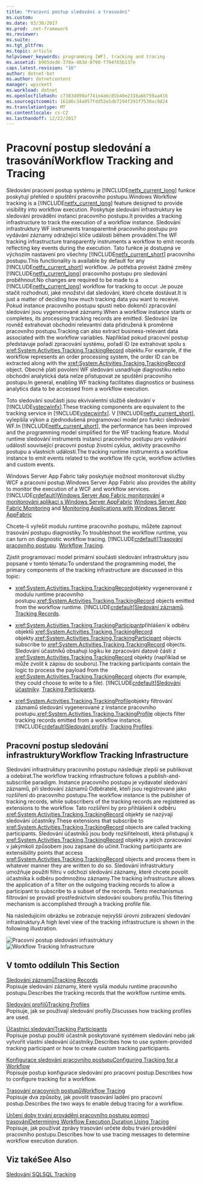 ```yaml
---
title: "Pracovní postup sledování a trasování"
ms.custom: 
ms.date: 03/30/2017
ms.prod: .net-framework
ms.reviewer: 
ms.suite: 
ms.tgt_pltfrm: 
ms.topic: article
helpviewer_keywords: programming [WF], tracking and tracing
ms.assetid: b965ded6-370a-483d-8790-f794f65b137e
caps.latest.revision: "16"
author: dotnet-bot
ms.author: dotnetcontent
manager: wpickett
ms.workload: dotnet
ms.openlocfilehash: c7383d899af741e4a6c85b40e2316a6b759aa416
ms.sourcegitcommit: 16186c34a957fdd52e5db7294f291f7530ac9d24
ms.translationtype: MT
ms.contentlocale: cs-CZ
ms.lasthandoff: 12/22/2017
---
```

# <a name="workflow-tracking-and-tracing"></a><span data-ttu-id="70237-102">Pracovní postup sledování a trasování</span><span class="sxs-lookup"><span data-stu-id="70237-102">Workflow Tracking and Tracing</span></span>
<span data-ttu-id="70237-103">Sledování pracovní postup systému je [!INCLUDE[netfx_current_long](../../../includes/netfx-current-long-md.md)] funkce poskytují přehled o spuštění pracovního postupu.</span><span class="sxs-lookup"><span data-stu-id="70237-103">Windows Workflow tracking is a [!INCLUDE[netfx_current_long](../../../includes/netfx-current-long-md.md)] feature designed to provide visibility into workflow execution.</span></span> <span data-ttu-id="70237-104">Poskytuje sledování infrastruktury ke sledování provádění instanci pracovního postupu.</span><span class="sxs-lookup"><span data-stu-id="70237-104">It provides a tracking infrastructure to track the execution of a workflow instance.</span></span> <span data-ttu-id="70237-105">Sledování infrastruktury WF instruments transparentně pracovního postupu pro vydávání záznamy odrážející klíče události během provádění.</span><span class="sxs-lookup"><span data-stu-id="70237-105">The WF tracking infrastructure transparently instruments a workflow to emit records reflecting key events during the execution.</span></span> <span data-ttu-id="70237-106">Tato funkce je dostupná ve výchozím nastavení pro všechny [!INCLUDE[netfx_current_short](../../../includes/netfx-current-short-md.md)] pracovního postupu.</span><span class="sxs-lookup"><span data-stu-id="70237-106">This functionality is available by default for any [!INCLUDE[netfx_current_short](../../../includes/netfx-current-short-md.md)] workflow.</span></span> <span data-ttu-id="70237-107">Je potřeba provést žádné změny [!INCLUDE[netfx_current_long](../../../includes/netfx-current-long-md.md)] pracovního postupu pro sledování proběhnout.</span><span class="sxs-lookup"><span data-stu-id="70237-107">No changes are required to be made to a [!INCLUDE[netfx_current_long](../../../includes/netfx-current-long-md.md)] workflow for tracking to occur.</span></span> <span data-ttu-id="70237-108">Je pouze stačit rozhodnutí, jaké množství dat sledování, které chcete dostávat.</span><span class="sxs-lookup"><span data-stu-id="70237-108">It is just a matter of deciding how much tracking data you want to receive.</span></span> <span data-ttu-id="70237-109">Pokud instance pracovního postupu spustí nebo dokončí zpracování sledování jsou vygenerované záznamy.</span><span class="sxs-lookup"><span data-stu-id="70237-109">When a workflow instance starts or completes, its processing tracking records are emitted.</span></span> <span data-ttu-id="70237-110">Sledování lze rovněž extrahovat obchodní relevantní data přidružená k proměnné pracovního postupu.</span><span class="sxs-lookup"><span data-stu-id="70237-110">Tracking can also extract business-relevant data associated with the workflow variables.</span></span> <span data-ttu-id="70237-111">Například pokud pracovní postup představuje pořadí zpracování systému, pořadí ID lze extrahovat spolu s <xref:System.Activities.Tracking.TrackingRecord> objektu.</span><span class="sxs-lookup"><span data-stu-id="70237-111">For example, if the workflow represents an order processing system, the order ID can be extracted along with the <xref:System.Activities.Tracking.TrackingRecord> object.</span></span> <span data-ttu-id="70237-112">Obecně platí povolení WF sledování usnadňuje diagnostiku nebo obchodní analytická data nelze přistupovat ze spuštění pracovního postupu.</span><span class="sxs-lookup"><span data-stu-id="70237-112">In general, enabling WF tracking facilitates diagnostics or business analytics data to be accessed from a workflow execution.</span></span>  
  
 <span data-ttu-id="70237-113">Toto sledování součásti jsou ekvivalentní službě sledování v [!INCLUDE[vstecwinfx](../../../includes/vstecwinfx-md.md)].</span><span class="sxs-lookup"><span data-stu-id="70237-113">These tracking components are equivalent to the tracking service in [!INCLUDE[vstecwinfx](../../../includes/vstecwinfx-md.md)].</span></span> <span data-ttu-id="70237-114">V [!INCLUDE[netfx_current_short](../../../includes/netfx-current-short-md.md)], vylepšila výkon a zjednodušená programovací model pro funkci sledování WF.</span><span class="sxs-lookup"><span data-stu-id="70237-114">In [!INCLUDE[netfx_current_short](../../../includes/netfx-current-short-md.md)], the performance has been improved and the programming model simplified for the WF tracking feature.</span></span> <span data-ttu-id="70237-115">Modul runtime sledování instruments instanci pracovního postupu pro vydávání událostí související pracovní postup životní cyklus, aktivity pracovního postupu a vlastních událostí.</span><span class="sxs-lookup"><span data-stu-id="70237-115">The tracking runtime instruments a workflow instance to emit events related to the workflow life cycle, workflow activities and custom events.</span></span>  
  
 <span data-ttu-id="70237-116">Windows Server App Fabric taky poskytuje možnost monitorovat služby WCF a pracovní postup.</span><span class="sxs-lookup"><span data-stu-id="70237-116">Windows Server App Fabric also provides the ability to monitor the execution of a WCF and workflow services.</span></span> [!INCLUDE[crdefault](../../../includes/crdefault-md.md)]<span data-ttu-id="70237-117">[Windows Server App Fabric monitorování](http://go.microsoft.com/fwlink/?LinkId=201273) a [monitorování aplikací s Windows Server AppFabric](http://go.microsoft.com/fwlink/?LinkId=201287)</span><span class="sxs-lookup"><span data-stu-id="70237-117"> [Windows Server App Fabric Monitoring](http://go.microsoft.com/fwlink/?LinkId=201273) and [Monitoring Applications with Windows Server AppFabric](http://go.microsoft.com/fwlink/?LinkId=201287)</span></span>  
  
 <span data-ttu-id="70237-118">Chcete-li vyřešit modulu runtime pracovního postupu, můžete zapnout trasování postupu diagnostiky.</span><span class="sxs-lookup"><span data-stu-id="70237-118">To troubleshoot the workflow runtime, you can turn on diagnostic workflow tracing.</span></span> [!INCLUDE[crdefault](../../../includes/crdefault-md.md)]<span data-ttu-id="70237-119">[Trasování pracovního postupu](../../../docs/framework/windows-workflow-foundation/workflow-tracing.md).</span><span class="sxs-lookup"><span data-stu-id="70237-119"> [Workflow Tracing](../../../docs/framework/windows-workflow-foundation/workflow-tracing.md).</span></span>  
  
 <span data-ttu-id="70237-120">Zjistit programovací model primární součásti sledování infrastruktury jsou popsané v tomto tématu:</span><span class="sxs-lookup"><span data-stu-id="70237-120">To understand the programming model, the primary components of the tracking infrastructure are discussed in this topic:</span></span>  
  
-   <span data-ttu-id="70237-121"><xref:System.Activities.Tracking.TrackingRecord>objekty vygenerované z modulu runtime pracovního postupu.</span><span class="sxs-lookup"><span data-stu-id="70237-121"><xref:System.Activities.Tracking.TrackingRecord> objects emitted from the workflow runtime.</span></span> [!INCLUDE[crdefault](../../../includes/crdefault-md.md)]<span data-ttu-id="70237-122">[Sledování záznamů](../../../docs/framework/windows-workflow-foundation/tracking-records.md).</span><span class="sxs-lookup"><span data-stu-id="70237-122"> [Tracking Records](../../../docs/framework/windows-workflow-foundation/tracking-records.md).</span></span>  
  
-   <span data-ttu-id="70237-123"><xref:System.Activities.Tracking.TrackingParticipant>přihlášení k odběru objektů <xref:System.Activities.Tracking.TrackingRecord> objekty.</span><span class="sxs-lookup"><span data-stu-id="70237-123"><xref:System.Activities.Tracking.TrackingParticipant> objects subscribe to <xref:System.Activities.Tracking.TrackingRecord> objects.</span></span> <span data-ttu-id="70237-124">Sledování účastníků obsahují logiku ke zpracování datové části z <xref:System.Activities.Tracking.TrackingRecord> objekty (například se může zvolit k zápisu do souboru).</span><span class="sxs-lookup"><span data-stu-id="70237-124">The tracking participants contain the logic to process the payload from the <xref:System.Activities.Tracking.TrackingRecord> objects (for example, they could choose to write to a file).</span></span> [!INCLUDE[crdefault](../../../includes/crdefault-md.md)]<span data-ttu-id="70237-125">[Sledování účastníky](../../../docs/framework/windows-workflow-foundation/tracking-participants.md).</span><span class="sxs-lookup"><span data-stu-id="70237-125"> [Tracking Participants](../../../docs/framework/windows-workflow-foundation/tracking-participants.md).</span></span>  
  
-   <span data-ttu-id="70237-126"><xref:System.Activities.Tracking.TrackingProfile>objekty filtrování záznamů sledování vygenerované z instance pracovního postupu.</span><span class="sxs-lookup"><span data-stu-id="70237-126"><xref:System.Activities.Tracking.TrackingProfile> objects filter tracking records emitted from a workflow instance.</span></span> [!INCLUDE[crdefault](../../../includes/crdefault-md.md)]<span data-ttu-id="70237-127">[Sledování profily](../../../docs/framework/windows-workflow-foundation/tracking-profiles.md).</span><span class="sxs-lookup"><span data-stu-id="70237-127"> [Tracking Profiles](../../../docs/framework/windows-workflow-foundation/tracking-profiles.md).</span></span>  
  
## <a name="workflow-tracking-infrastructure"></a><span data-ttu-id="70237-128">Pracovní postup sledování infrastruktury</span><span class="sxs-lookup"><span data-stu-id="70237-128">Workflow Tracking Infrastructure</span></span>  
 <span data-ttu-id="70237-129">Sledování infrastruktury pracovního postupu následuje zlepší se publikovat a odebírat.</span><span class="sxs-lookup"><span data-stu-id="70237-129">The workflow tracking infrastructure follows a publish-and-subscribe paradigm.</span></span> <span data-ttu-id="70237-130">Instance pracovního postupu je vydavatel sledování záznamů, při sledování záznamů Odběratelé, kteří jsou registrované jako rozšíření do pracovního postupu.</span><span class="sxs-lookup"><span data-stu-id="70237-130">The workflow instance is the publisher of tracking records, while subscribers of the tracking records are registered as extensions to the workflow.</span></span> <span data-ttu-id="70237-131">Tato rozšíření by pro přihlášení k odběru <xref:System.Activities.Tracking.TrackingRecord> objekty se nazývají sledování účastníky.</span><span class="sxs-lookup"><span data-stu-id="70237-131">These extensions that subscribe to <xref:System.Activities.Tracking.TrackingRecord> objects are called tracking participants.</span></span> <span data-ttu-id="70237-132">Sledování účastníků jsou body rozšiřitelnosti, která přistupují k <xref:System.Activities.Tracking.TrackingRecord> objekty a jejich zpracování v jakýmkoli způsobem jsou zapsané do učinit.</span><span class="sxs-lookup"><span data-stu-id="70237-132">Tracking participants are extensibility points that access <xref:System.Activities.Tracking.TrackingRecord> objects and process them in whatever manner they are written to do so.</span></span> <span data-ttu-id="70237-133">Sledování infrastruktury umožňuje použití filtru v odchozí sledování záznamy, které chcete povolit účastníka k odběru podmnožinu záznamy.</span><span class="sxs-lookup"><span data-stu-id="70237-133">The tracking infrastructure allows the application of a filter on the outgoing tracking records to allow a participant to subscribe to a subset of the records.</span></span> <span data-ttu-id="70237-134">Tento mechanismus filtrování se provádí prostřednictvím sledování souboru profilu.</span><span class="sxs-lookup"><span data-stu-id="70237-134">This filtering mechanism is accomplished through a tracking profile file.</span></span>  
  
 <span data-ttu-id="70237-135">Na následujícím obrázku se zobrazuje nejvyšší úrovni zobrazení sledování infrastruktury.</span><span class="sxs-lookup"><span data-stu-id="70237-135">A high level view of the tracking infrastructure is shown in the following illustration.</span></span>  
  
 <span data-ttu-id="70237-136">![Pracovní postup sledování infrastruktury](../../../docs/framework/windows-workflow-foundation/media/wv.gif "WV")</span><span class="sxs-lookup"><span data-stu-id="70237-136">![Workflow Tracking Infrastructure](../../../docs/framework/windows-workflow-foundation/media/wv.gif "WV")</span></span>  
  
## <a name="in-this-section"></a><span data-ttu-id="70237-137">V tomto oddílu</span><span class="sxs-lookup"><span data-stu-id="70237-137">In This Section</span></span>  
 [<span data-ttu-id="70237-138">Sledování záznamů</span><span class="sxs-lookup"><span data-stu-id="70237-138">Tracking Records</span></span>](../../../docs/framework/windows-workflow-foundation/tracking-records.md)  
 <span data-ttu-id="70237-139">Popisuje sledování záznamy, které vysílá modulu runtime pracovního postupu.</span><span class="sxs-lookup"><span data-stu-id="70237-139">Describes the tracking records that the workflow runtime emits.</span></span>  
  
 [<span data-ttu-id="70237-140">Sledování profilů</span><span class="sxs-lookup"><span data-stu-id="70237-140">Tracking Profiles</span></span>](../../../docs/framework/windows-workflow-foundation/tracking-profiles.md)  
 <span data-ttu-id="70237-141">Popisuje, jak se používají sledování profily.</span><span class="sxs-lookup"><span data-stu-id="70237-141">Discusses how tracking profiles are used.</span></span>  
  
 [<span data-ttu-id="70237-142">Účastníci sledování</span><span class="sxs-lookup"><span data-stu-id="70237-142">Tracking Participants</span></span>](../../../docs/framework/windows-workflow-foundation/tracking-participants.md)  
 <span data-ttu-id="70237-143">Popisuje postup použití účastník poskytované systémem sledování nebo jak vytvořit vlastní sledování účastníky.</span><span class="sxs-lookup"><span data-stu-id="70237-143">Describes how to use system-provided tracking participant or how to create custom tracking participants.</span></span>  
  
 [<span data-ttu-id="70237-144">Konfigurace sledování pracovního postupu</span><span class="sxs-lookup"><span data-stu-id="70237-144">Configuring Tracking for a Workflow</span></span>](../../../docs/framework/windows-workflow-foundation/configuring-tracking-for-a-workflow.md)  
 <span data-ttu-id="70237-145">Popisuje postup konfigurace sledování pro pracovní postup.</span><span class="sxs-lookup"><span data-stu-id="70237-145">Describes how to configure tracking for a workflow.</span></span>  
  
 [<span data-ttu-id="70237-146">Trasování pracovních postupů</span><span class="sxs-lookup"><span data-stu-id="70237-146">Workflow Tracing</span></span>](../../../docs/framework/windows-workflow-foundation/workflow-tracing.md)  
 <span data-ttu-id="70237-147">Popisuje dva způsoby, jak povolit trasování ladění pro pracovní postup.</span><span class="sxs-lookup"><span data-stu-id="70237-147">Describes the two ways to enable debug tracing for a workflow.</span></span>  
  
 [<span data-ttu-id="70237-148">Určení doby trvání provádění pracovního postupu pomocí trasování</span><span class="sxs-lookup"><span data-stu-id="70237-148">Determining Workflow Execution Duration Using Tracing</span></span>](../../../docs/framework/windows-workflow-foundation/determining-workflow-execution-duration-using-tracing.md)  
 <span data-ttu-id="70237-149">Popisuje, jak používat zprávy trasování určete dobu trvání provádění pracovního postupu.</span><span class="sxs-lookup"><span data-stu-id="70237-149">Describes how to use tracing messages to determine workflow execution duration.</span></span>  
  
## <a name="see-also"></a><span data-ttu-id="70237-150">Viz také</span><span class="sxs-lookup"><span data-stu-id="70237-150">See Also</span></span>  
 [<span data-ttu-id="70237-151">Sledování SQL</span><span class="sxs-lookup"><span data-stu-id="70237-151">SQL Tracking</span></span>](../../../docs/framework/windows-workflow-foundation/samples/sql-tracking.md)
